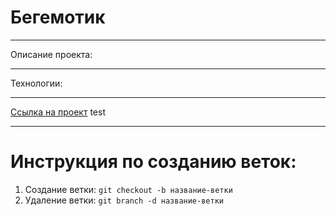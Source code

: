 # Бегемотик

----
Описание проекта:

----
Технологии:

----

[Ссылка на проект](ссылка)
test

----

# Инструкция по созданию веток:

1. Cоздание ветки: `git checkout -b название-ветки`
2. Удаление ветки: `git branch -d название-ветки`